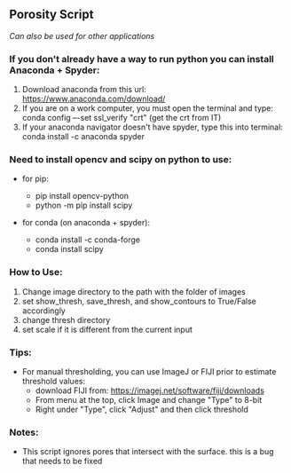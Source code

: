 ## Porosity Script ##
*Can also be used for other applications* 

### If you don't already have a way to run python you can install Anaconda + Spyder: ###
  1. Download anaconda from this url: https://www.anaconda.com/download/
  2. If you are on a work computer, you must open the terminal and type: conda config –-set ssl_verify "crt"
     (get the crt from IT)
  3. If your anaconda navigator doesn't have spyder, type this into terminal: conda install -c anaconda spyder 

### Need to install opencv and scipy on python to use: ###
- for pip:
  - pip install opencv-python
  - python -m pip install scipy
 
- for conda (on anaconda + spyder):
  - conda install -c conda-forge
  - conda install scipy

### How to Use: ###
  1. Change image directory to the path with the folder of images 
  2. set show_thresh, save_thresh, and show_contours to True/False accordingly
  3. change thresh directory 
  4. set scale if it is different from the current input 
    
### Tips: ### 
- For manual thresholding, you can use ImageJ or FIJI prior to estimate threshold values:
  - download FIJI from: https://imagej.net/software/fiji/downloads
  - From menu at the top, click Image and change "Type" to 8-bit
  - Right under "Type", click "Adjust" and then click threshold
 
### Notes: ###
- This script ignores pores that intersect with the surface. this is a bug that needs to be fixed 
